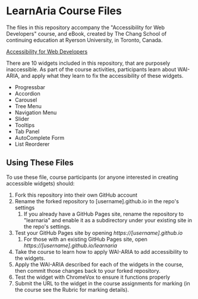 # LearnAria Course Files
The files in this repository accompany the "Accessibility for Web Developers" course, and eBook, created by The Chang School of continuing education at Ryerson University, in Toronto, Canada.

[Accessibility for Web Developers](https://de.ryerson.ca/wa/advanced/)

There are 10 widgets included in this repository, that are purposely inaccessible. As part of the course activities, participants learn about WAI-ARIA, and apply what they learn to fix the accessibility of these widgets.

* Progressbar
* Accordion
* Carousel
* Tree Menu
* Navigation Menu
* Slider
* Tooltips
* Tab Panel
* AutoComplete Form
* List Reorderer

## Using These Files
To use these file, course participants (or anyone interested in creating accessible widgets) should:

1. Fork this repository into their own GitHub account
1. Rename the forked repository to [username].github.io in the repo's settings
	1. If you already have a GitHub Pages site, rename the repository to "learnaria" and enable it as a subdirectory under your existing site in the repo's settings.
1. Test your GitHub Pages site by opening _https://[username].github.io_ 
	1. For those with an existing GitHub Pages site, open _https://[username].github.io/learnaria_
1. Take the course to learn how to apply WAI-ARIA to add accessibility to the widgets.
1. Apply the WAI-ARIA described for each of the widgets in the course, then commit those changes back to your forked repository.
1. Test the widget with ChromeVox to ensure it functions properly
1. Submit the URL to the widget in the course assignments for marking (in the course see the Rubric for marking details).



